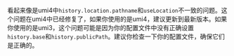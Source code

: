 看起来像是umi4中`history.location.pathname`和`useLocation`不一致的问题。这个问题在umi4中已经修复了，如果你使用的是umi4，建议更新到最新版本。如果你使用的是umi3，这个问题可能是因为你的配置文件中没有正确设置`history.base`和`history.publicPath`。建议你检查一下你的配置文件，确保它们是正确的。
